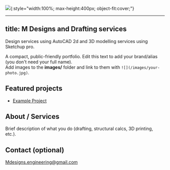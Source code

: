 ![](/images/banner-cad.jpg){:style="width:100%; max-height:400px; object-fit:cover;"}

---
title: M Designs and Drafting services
---


Design services using AutoCAD 2d and 3D modelling services using Sketchup pro.

A compact, public-friendly portfolio. Edit this text to add your brand/alias (you don't need your full name).  
Add images to the **images/** folder and link to them with `![](/images/your-photo.jpg)`.

## Featured projects
- [Example Project](projects/example-project.md)

## About / Services
Brief description of what you do (drafting, structural calcs, 3D printing, etc.).

## Contact (optional)
Mdesigns.engineering@gmail.com
